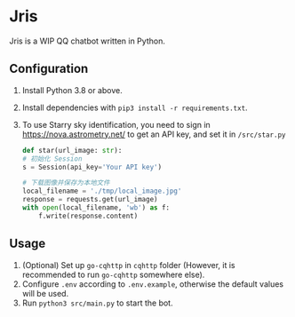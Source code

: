 # Jris

Jris is a WIP QQ chatbot written in Python.

## Configuration

1. Install Python 3.8 or above.
2. Install dependencies with `pip3 install -r requirements.txt`.
3. To use Starry sky identification, you need to sign in https://nova.astrometry.net/ to get an API key, and set it in ``/src/star.py``
   
    ```python
    def star(url_image: str):
    # 初始化 Session
    s = Session(api_key='Your API key')

    # 下载图像并保存为本地文件
    local_filename = './tmp/local_image.jpg'
    response = requests.get(url_image)
    with open(local_filename, 'wb') as f:
        f.write(response.content)
    ```


## Usage

1. (Optional) Set up `go-cqhttp` in `cqhttp` folder (However, it is recommended to run `go-cqhttp` somewhere else).
2. Configure `.env` according to `.env.example`, otherwise the default values will be used.
3. Run `python3 src/main.py` to start the bot.
